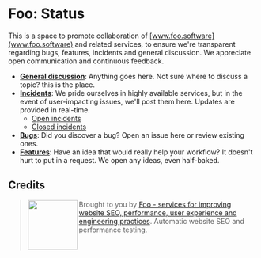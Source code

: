 # Foo: Status

This is a space to promote collaboration of [www.foo.software](www.foo.software) and related services, to ensure we're transparent regarding bugs, features, incidents and general discussion. We appreciate open communication and continuous feedback.

- **[General discussion](https://github.com/foo-software/discussion/issues)**: Anything goes here. Not sure where to discuss a topic? this is the place.
- **[Incidents](https://github.com/foo-software/incidents/issues)**: We pride ourselves in highly available services, but in the event of user-impacting issues, we'll post them here. Updates are provided in real-time.
  - [Open incidents](https://github.com/foo-software/incidents/issues)
  - [Closed incidents](https://github.com/foo-software/incidents/issues?q=is%3Aissue+is%3Aclosed)
- **[Bugs](https://github.com/foo-software/bugs/issues)**: Did you discover a bug? Open an issue here or review existing ones.
- **[Features](https://github.com/foo-software/features/issues)**: Have an idea that would really help your workflow? It doesn't hurt to put in a request. We open any ideas, even half-baked.

## Credits

> <img src="https://lighthouse-check.s3.amazonaws.com/images/logo-simple-blue-light-512.png" width="100" height="100" align="left" /> Brought to you by [Foo - services for improving website SEO, performance, user experience and engineering practices](https://www.foo.software). Automatic website SEO and performance testing.<br/><br/><br/>
